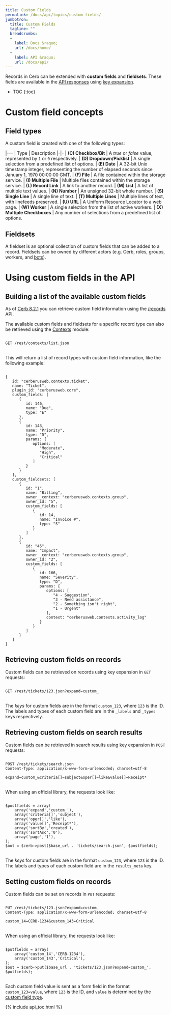 ```yaml
---
title: Custom Fields
permalink: /docs/api/topics/custom-fields/
jumbotron:
  title: Custom Fields
  tagline: ""
  breadcrumbs:
  -
    label: Docs &raquo;
    url: /docs/home/
  -
    label: API &raquo;
    url: /docs/api/
---
```


Records in Cerb can be extended with **custom fields** and **fieldsets**.  These fields are available in the [API responses](/docs/api/topics/responses/) using [key expansion](/docs/api/topics/responses/#expanding-keys-in-api-requests).

* TOC
{:toc}

# Custom field concepts

## Field types

A custom field is created with one of the following types:

|---
| Type | Description
|-|-
| **(C) Checkbox/Bit** | A *true* or *false* value, represented by `1` or `0` respectively.
| **(D) Dropdown/Picklist** | A single selection from a predefined list of options.
| **(E) Date** | A 32-bit Unix timestamp integer, representing the number of elapsed seconds since January 1, 1970 00:00:00 GMT.
| **(F) File** | A file contained within the storage service.
| **(I) Multiple File** | Multiple files contained within the storage service.
| **(L) Record Link** | A link to another record.
| **(M) List** | A list of multiple text values.
| **(N) Number** | An unsigned 32-bit whole number.
| **(S) Single Line** | A single line of text.
| **(T) Multiple Lines** | Multiple lines of text, with linefeeds preserved.
| **(U) URL** | A Uniform Resource Locator to a web page.
| **(W) Worker** | A single selection from the list of active workers.
| **(X) Multiple Checkboxes** | Any number of selections from a predefined list of options.

## Fieldsets

A fieldset is an optional collection of custom fields that can be added to a record.  Fieldsets can be owned by different actors (e.g. Cerb, roles, groups, workers, and [bots](/docs/bots/)).

# Using custom fields in the API

## Building a list of the available custom fields

As of [Cerb 8.2.1](/releases/8.2.1/) you can retrieve custom field information using the [/records](/docs/api/modules/records/) API.

The available custom fields and fieldsets for a specific record type can also be retrieved using the [Contexts](/docs/api/modules/contexts/) module:

<pre>
<code class="language-http">
GET /rest/contexts/list.json
</code>
</pre>

This will return a list of record types with custom field information, like the following example:

<pre>
<code class="language-json">
{
   id: "cerberusweb.contexts.ticket",
   name: "Ticket",
   plugin_id: "cerberusweb.core",
   custom_fields: [
      {
         id: 146,
         name: "Due",
         type: "E"
      },
      {
         id: 143,
         name: "Priority",
         type: "D",
         params: {
            options: [
               "Moderate",
               "High",
               "Critical"
            ]
         }
      }
   ],
   custom_fieldsets: [
      {
         id: "1",
         name: "Billing",
         owner__context: "cerberusweb.contexts.group",
         owner_id: "5",
         custom_fields: [
            {
               id: 14,
               name: "Invoice #",
               type: "S"
            }
         ]
      },
      {
         id: "45",
         name: "Impact",
         owner__context: "cerberusweb.contexts.group",
         owner_id: "2",
         custom_fields: [
            {
               id: 166,
               name: "Severity",
               type: "D",
               params: {
                  options: [
                     "4 - Suggestion",
                     "3 - Need assistance",
                     "2 - Something isn't right",
                     "1 - Urgent"
                  ],
                  context: "cerberusweb.contexts.activity_log"
               }
            }
         ]
      }
   ]
}</code>
</pre>

## Retrieving custom fields on records

Custom fields can be retrieved on records using key expansion in `GET` requests:

<pre>
<code class="language-http">
GET /rest/tickets/123.json?expand=custom_
</code>
</pre>

The *keys* for custom fields are in the format `custom_123`, where `123` is the ID.  The labels and types of each custom field are in the `_labels` and `_types` keys respectively.

## Retrieving custom fields on search results

Custom fields can be retrieved in search results using key expansion in `POST` requests:

<pre>
<code class="language-http">
POST /rest/tickets/search.json
Content-Type: application/x-www-form-urlencoded; charset=utf-8

expand=custom_&criteria[]=subject&oper[]=like&value[]=Receipt*
</code>
</pre>

When using an official library, the requests look like:

<pre>
<code class="language-php">
$postfields = array(
    array('expand','custom_'),
    array('criteria[]','subject'),
    array('oper[]','like'),
    array('value[]','Receipt*'),
    array('sortBy','created'),
    array('sortAsc','0'),
    array('page','1'),
);
$out = $cerb->post($base_url . 'tickets/search.json', $postfields);
</code>
</pre>

The *keys* for custom fields are in the format `custom_123`, where `123` is the ID.  The labels and types of each custom field are in the `results_meta` key.

## Setting custom fields on records

Custom fields can be set on records in `PUT` requests:

<pre>
<code class="language-http">
PUT /rest/tickets/123.json?expand=custom_
Content-Type: application/x-www-form-urlencoded; charset=utf-8

custom_14=CERB-1234&custom_143=Critical
</code>
</pre>

When using an official library, the requests look like:

<pre>
<code class="language-php">
$putfields = array(
    array('custom_14','CERB-1234'),
    array('custom_143','Critical'),
);
$out = $cerb->put($base_url . 'tickets/123.json?expand=custom_', $putfields);
</code>
</pre>

Each custom field value is sent as a form field in the format `custom_123=value`, where `123` is the ID, and `value` is determined by the [custom field type](#field-types).

{% include api_toc.html %}